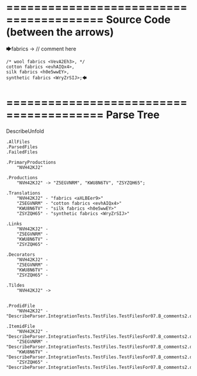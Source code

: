 ========================================
Source Code (between the arrows)
========================================

🡆fabrics <aXLBEer9> -> // comment here

    /* wool fabrics <VevA2Eh3>, */
    cotton fabrics <evhAIQx4>,
    silk fabrics <h0e5wwEY>,
    synthetic fabrics <WryZrSIJ>;🡄

========================================
Parse Tree
========================================
DescribeUnfold

    .AllFiles
    .ParsedFiles
    .FailedFiles

    .PrimaryProductions
        "NVH42KJ2" 

    .Productions
        "NVH42KJ2" -> "Z5EGVNRM", "KWU8N6TV", "ZSYZQH65";

    .Translations
        "NVH42KJ2" - "fabrics <aXLBEer9>"
        "Z5EGVNRM" - "cotton fabrics <evhAIQx4>"
        "KWU8N6TV" - "silk fabrics <h0e5wwEY>"
        "ZSYZQH65" - "synthetic fabrics <WryZrSIJ>"

    .Links
        "NVH42KJ2" - 
        "Z5EGVNRM" - 
        "KWU8N6TV" - 
        "ZSYZQH65" - 

    .Decorators
        "NVH42KJ2" - 
        "Z5EGVNRM" - 
        "KWU8N6TV" - 
        "ZSYZQH65" - 

    .Tildes
        "NVH42KJ2" -> 


    .ProdidFile
        "NVH42KJ2" - "DescribeParser.IntegrationTests.TestFiles.TestFilesFor07.B_comments2.ds"

    .ItemidFile
        "NVH42KJ2" - "DescribeParser.IntegrationTests.TestFiles.TestFilesFor07.B_comments2.ds"
        "Z5EGVNRM" - "DescribeParser.IntegrationTests.TestFiles.TestFilesFor07.B_comments2.ds"
        "KWU8N6TV" - "DescribeParser.IntegrationTests.TestFiles.TestFilesFor07.B_comments2.ds"
        "ZSYZQH65" - "DescribeParser.IntegrationTests.TestFiles.TestFilesFor07.B_comments2.ds"


